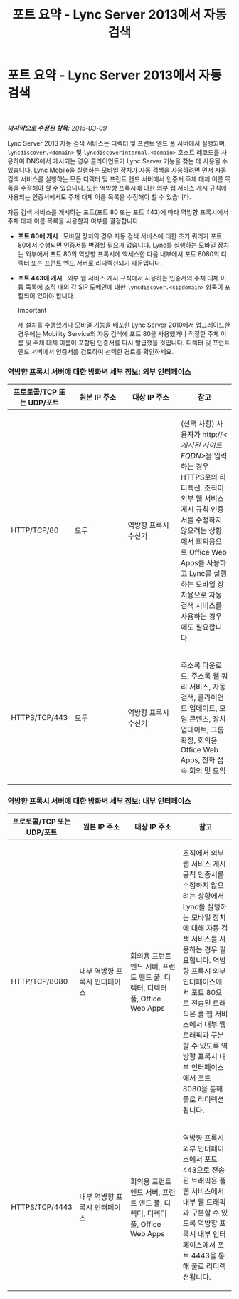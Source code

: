 ﻿---
title: 포트 요약 - Lync Server 2013에서 자동 검색
TOCTitle: 포트 요약 - Lync Server 2013에서 자동 검색
ms:assetid: 8bd16363-5e18-4e4b-be99-b3e6457b4c99
ms:mtpsurl: https://technet.microsoft.com/ko-kr/library/JJ945642(v=OCS.15)
ms:contentKeyID: 52056901
ms.date: 08/10/2015
mtps_version: v=OCS.15
ms.translationtype: HT
---

# 포트 요약 - Lync Server 2013에서 자동 검색

 

_**마지막으로 수정된 항목:** 2015-03-09_

Lync Server 2013 자동 검색 서비스는 디렉터 및 프런트 엔드 풀 서버에서 실행되며, `lyncdiscover.<domain>` 및 `lyncdiscoverinternal.<domain>` 호스트 레코드를 사용하여 DNS에서 게시되는 경우 클라이언트가 Lync Server 기능을 찾는 데 사용될 수 있습니다. Lync Mobile을 실행하는 모바일 장치가 자동 검색을 사용하려면 먼저 자동 검색 서비스를 실행하는 모든 디렉터 및 프런트 엔드 서버에서 인증서 주체 대체 이름 목록을 수정해야 할 수 있습니다. 또한 역방향 프록시에 대한 외부 웹 서비스 게시 규칙에 사용되는 인증서에서도 주체 대체 이름 목록을 수정해야 할 수 있습니다.

자동 검색 서비스를 게시하는 포트(포트 80 또는 포트 443)에 따라 역방향 프록시에서 주체 대체 이름 목록을 사용할지 여부를 결정합니다.

  - **포트 80에 게시**   모바일 장치의 경우 자동 검색 서비스에 대한 초기 쿼리가 포트 80에서 수행되면 인증서를 변경할 필요가 없습니다. Lync를 실행하는 모바일 장치는 외부에서 포트 80의 역방향 프록시에 액세스한 다음 내부에서 포트 8080의 디렉터 또는 프런트 엔드 서버로 리디렉션되기 때문입니다.

  - **포트 443에 게시**   외부 웹 서비스 게시 규칙에서 사용하는 인증서의 주체 대체 이름 목록에 조직 내의 각 SIP 도메인에 대한 `lyncdiscover.<sipdomain>` 항목이 포함되어 있어야 합니다.
    

    > [!IMPORTANT]
    > 새 설치를 수행했거나 모바일 기능을 배포한 Lync Server 2010에서 업그레이드한 경우에는 Mobility Service의 자동 검색에 포트 80을 사용했거나 적절한 주체 이름 및 주체 대체 이름이 포함된 인증서를 다시 발급했을 것입니다. 디렉터 및 프런트 엔드 서버에서 인증서를 검토하여 선택한 경로를 확인하세요.



### 역방향 프록시 서버에 대한 방화벽 세부 정보: 외부 인터페이스

<table>
<colgroup>
<col style="width: 25%" />
<col style="width: 25%" />
<col style="width: 25%" />
<col style="width: 25%" />
</colgroup>
<thead>
<tr class="header">
<th>프로토콜/TCP 또는 UDP/포트</th>
<th>원본 IP 주소</th>
<th>대상 IP 주소</th>
<th>참고</th>
</tr>
</thead>
<tbody>
<tr class="odd">
<td><p>HTTP/TCP/80</p></td>
<td><p>모두</p></td>
<td><p>역방향 프록시 수신기</p></td>
<td><p>(선택 사항) 사용자가 http://<em>&lt;게시된 사이트 FQDN&gt;</em>을 입력하는 경우 HTTPS로의 리디렉션. 조직이 외부 웹 서비스 게시 규칙 인증서를 수정하지 않으려는 상황에서 회의용으로 Office Web Apps를 사용하고 Lync를 실행하는 모바일 장치용으로 자동 검색 서비스를 사용하는 경우에도 필요합니다.</p></td>
</tr>
<tr class="even">
<td><p>HTTPS/TCP/443</p></td>
<td><p>모두</p></td>
<td><p>역방향 프록시 수신기</p></td>
<td><p>주소록 다운로드, 주소록 웹 쿼리 서비스, 자동 검색, 클라이언트 업데이트, 모임 콘텐츠, 장치 업데이트, 그룹 확장, 회의용 Office Web Apps, 전화 접속 회의 및 모임</p></td>
</tr>
</tbody>
</table>


### 역방향 프록시 서버에 대한 방화벽 세부 정보: 내부 인터페이스

<table>
<colgroup>
<col style="width: 25%" />
<col style="width: 25%" />
<col style="width: 25%" />
<col style="width: 25%" />
</colgroup>
<thead>
<tr class="header">
<th>프로토콜/TCP 또는 UDP/포트</th>
<th>원본 IP 주소</th>
<th>대상 IP 주소</th>
<th>참고</th>
</tr>
</thead>
<tbody>
<tr class="odd">
<td><p>HTTP/TCP/8080</p></td>
<td><p>내부 역방향 프록시 인터페이스</p></td>
<td><p>회의용 프런트 엔드 서버, 프런트 엔드 풀, 디렉터, 디렉터 풀, Office Web Apps</p></td>
<td><p>조직에서 외부 웹 서비스 게시 규칙 인증서를 수정하지 않으려는 상황에서 Lync를 실행하는 모바일 장치에 대해 자동 검색 서비스를 사용하는 경우 필요합니다. 역방향 프록시 외부 인터페이스에서 포트 80으로 전송된 트래픽은 풀 웹 서비스에서 내부 웹 트래픽과 구분할 수 있도록 역방향 프록시 내부 인터페이스에서 포트 8080을 통해 풀로 리디렉션됩니다.</p></td>
</tr>
<tr class="even">
<td><p>HTTPS/TCP/4443</p></td>
<td><p>내부 역방향 프록시 인터페이스</p></td>
<td><p>회의용 프런트 엔드 서버, 프런트 엔드 풀, 디렉터, 디렉터 풀, Office Web Apps</p></td>
<td><p>역방향 프록시 외부 인터페이스에서 포트 443으로 전송된 트래픽은 풀 웹 서비스에서 내부 웹 트래픽과 구분할 수 있도록 역방향 프록시 내부 인터페이스에서 포트 4443을 통해 풀로 리디렉션됩니다.</p></td>
</tr>
</tbody>
</table>

